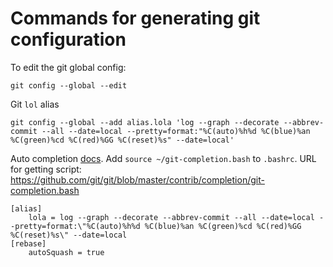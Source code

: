 # Commands for generating git configuration

To edit the git global config:

```
git config --global --edit
```

Git `lol` alias

```
git config --global --add alias.lola 'log --graph --decorate --abbrev-commit --all --date=local --pretty=format:"%C(auto)%h%d %C(blue)%an %C(green)%cd %C(red)%GG %C(reset)%s" --date=local'
```

Auto completion [docs][1]. Add `source ~/git-completion.bash` to `.bashrc`.
URL for getting script: https://github.com/git/git/blob/master/contrib/completion/git-completion.bash

[1]: https://git-scm.com/book/en/v1/Git-Basics-Tips-and-Tricks

```.gitconfig
[alias]
	lola = log --graph --decorate --abbrev-commit --all --date=local --pretty=format:\"%C(auto)%h%d %C(blue)%an %C(green)%cd %C(red)%GG %C(reset)%s\" --date=local
[rebase]
	autoSquash = true
```
